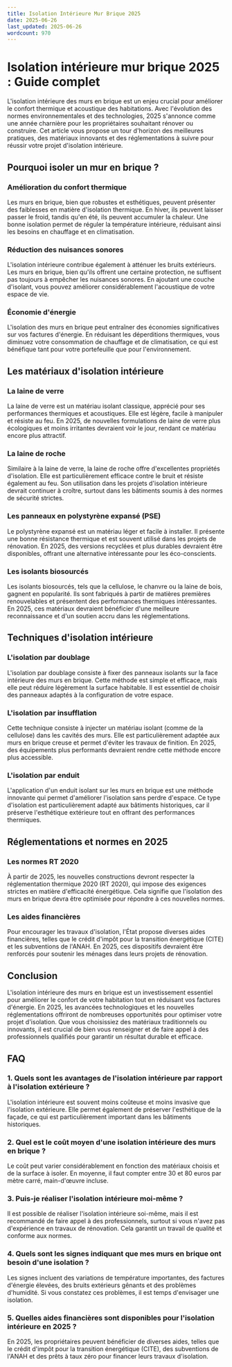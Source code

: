 ```yaml
---
title: Isolation Intérieure Mur Brique 2025
date: 2025-06-26
last_updated: 2025-06-26
wordcount: 970
---
```


# Isolation intérieure mur brique 2025 : Guide complet

L'isolation intérieure des murs en brique est un enjeu crucial pour améliorer le confort thermique et acoustique des habitations. Avec l'évolution des normes environnementales et des technologies, 2025 s'annonce comme une année charnière pour les propriétaires souhaitant rénover ou construire. Cet article vous propose un tour d'horizon des meilleures pratiques, des matériaux innovants et des réglementations à suivre pour réussir votre projet d'isolation intérieure.

## Pourquoi isoler un mur en brique ?

### Amélioration du confort thermique

Les murs en brique, bien que robustes et esthétiques, peuvent présenter des faiblesses en matière d'isolation thermique. En hiver, ils peuvent laisser passer le froid, tandis qu'en été, ils peuvent accumuler la chaleur. Une bonne isolation permet de réguler la température intérieure, réduisant ainsi les besoins en chauffage et en climatisation.

### Réduction des nuisances sonores

L'isolation intérieure contribue également à atténuer les bruits extérieurs. Les murs en brique, bien qu'ils offrent une certaine protection, ne suffisent pas toujours à empêcher les nuisances sonores. En ajoutant une couche d'isolant, vous pouvez améliorer considérablement l'acoustique de votre espace de vie.

### Économie d'énergie

L'isolation des murs en brique peut entraîner des économies significatives sur vos factures d'énergie. En réduisant les déperditions thermiques, vous diminuez votre consommation de chauffage et de climatisation, ce qui est bénéfique tant pour votre portefeuille que pour l'environnement.

## Les matériaux d'isolation intérieure

### La laine de verre

La laine de verre est un matériau isolant classique, apprécié pour ses performances thermiques et acoustiques. Elle est légère, facile à manipuler et résiste au feu. En 2025, de nouvelles formulations de laine de verre plus écologiques et moins irritantes devraient voir le jour, rendant ce matériau encore plus attractif.

### La laine de roche

Similaire à la laine de verre, la laine de roche offre d'excellentes propriétés d'isolation. Elle est particulièrement efficace contre le bruit et résiste également au feu. Son utilisation dans les projets d'isolation intérieure devrait continuer à croître, surtout dans les bâtiments soumis à des normes de sécurité strictes.

### Les panneaux en polystyrène expansé (PSE)

Le polystyrène expansé est un matériau léger et facile à installer. Il présente une bonne résistance thermique et est souvent utilisé dans les projets de rénovation. En 2025, des versions recyclées et plus durables devraient être disponibles, offrant une alternative intéressante pour les éco-conscients.

### Les isolants biosourcés

Les isolants biosourcés, tels que la cellulose, le chanvre ou la laine de bois, gagnent en popularité. Ils sont fabriqués à partir de matières premières renouvelables et présentent des performances thermiques intéressantes. En 2025, ces matériaux devraient bénéficier d'une meilleure reconnaissance et d'un soutien accru dans les réglementations.

## Techniques d'isolation intérieure

### L'isolation par doublage

L'isolation par doublage consiste à fixer des panneaux isolants sur la face intérieure des murs en brique. Cette méthode est simple et efficace, mais elle peut réduire légèrement la surface habitable. Il est essentiel de choisir des panneaux adaptés à la configuration de votre espace.

### L'isolation par insufflation

Cette technique consiste à injecter un matériau isolant (comme de la cellulose) dans les cavités des murs. Elle est particulièrement adaptée aux murs en brique creuse et permet d'éviter les travaux de finition. En 2025, des équipements plus performants devraient rendre cette méthode encore plus accessible.

### L'isolation par enduit

L'application d'un enduit isolant sur les murs en brique est une méthode innovante qui permet d'améliorer l'isolation sans perdre d'espace. Ce type d'isolation est particulièrement adapté aux bâtiments historiques, car il préserve l'esthétique extérieure tout en offrant des performances thermiques.

## Réglementations et normes en 2025

### Les normes RT 2020

À partir de 2025, les nouvelles constructions devront respecter la réglementation thermique 2020 (RT 2020), qui impose des exigences strictes en matière d'efficacité énergétique. Cela signifie que l'isolation des murs en brique devra être optimisée pour répondre à ces nouvelles normes.

### Les aides financières

Pour encourager les travaux d'isolation, l'État propose diverses aides financières, telles que le crédit d'impôt pour la transition énergétique (CITE) et les subventions de l'ANAH. En 2025, ces dispositifs devraient être renforcés pour soutenir les ménages dans leurs projets de rénovation.

## Conclusion

L'isolation intérieure des murs en brique est un investissement essentiel pour améliorer le confort de votre habitation tout en réduisant vos factures d'énergie. En 2025, les avancées technologiques et les nouvelles réglementations offriront de nombreuses opportunités pour optimiser votre projet d'isolation. Que vous choisissiez des matériaux traditionnels ou innovants, il est crucial de bien vous renseigner et de faire appel à des professionnels qualifiés pour garantir un résultat durable et efficace.

## FAQ

### 1. Quels sont les avantages de l'isolation intérieure par rapport à l'isolation extérieure ?

L'isolation intérieure est souvent moins coûteuse et moins invasive que l'isolation extérieure. Elle permet également de préserver l'esthétique de la façade, ce qui est particulièrement important dans les bâtiments historiques.

### 2. Quel est le coût moyen d'une isolation intérieure des murs en brique ?

Le coût peut varier considérablement en fonction des matériaux choisis et de la surface à isoler. En moyenne, il faut compter entre 30 et 80 euros par mètre carré, main-d'œuvre incluse.

### 3. Puis-je réaliser l'isolation intérieure moi-même ?

Il est possible de réaliser l'isolation intérieure soi-même, mais il est recommandé de faire appel à des professionnels, surtout si vous n'avez pas d'expérience en travaux de rénovation. Cela garantit un travail de qualité et conforme aux normes.

### 4. Quels sont les signes indiquant que mes murs en brique ont besoin d'une isolation ?

Les signes incluent des variations de température importantes, des factures d'énergie élevées, des bruits extérieurs gênants et des problèmes d'humidité. Si vous constatez ces problèmes, il est temps d'envisager une isolation.

### 5. Quelles aides financières sont disponibles pour l'isolation intérieure en 2025 ?

En 2025, les propriétaires peuvent bénéficier de diverses aides, telles que le crédit d'impôt pour la transition énergétique (CITE), des subventions de l'ANAH et des prêts à taux zéro pour financer leurs travaux d'isolation.